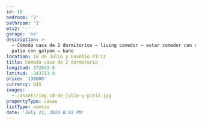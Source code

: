 ```yaml
---
id: 10
bedroom: '2'
bathroom: '1'
mts2: '-'
garage: 'no'
description: >-
  – Cómoda casa de 2 dormitorios – living comedor – estar comedor con estufa –
  patio con galpón – baño
location: 18 de Julio y Eusebio Píriz
title: Cómoda casa de 2 dormitorio
longitud: 572843.8
latitud: -343713.9
price: '130000'
currency: U$S
images:
  - /assets/img_18-de-julio-y-píriz.jpg
propertyType: casas
listType: ventas
date: 'July 22, 2020 8:42 PM'
---
```


